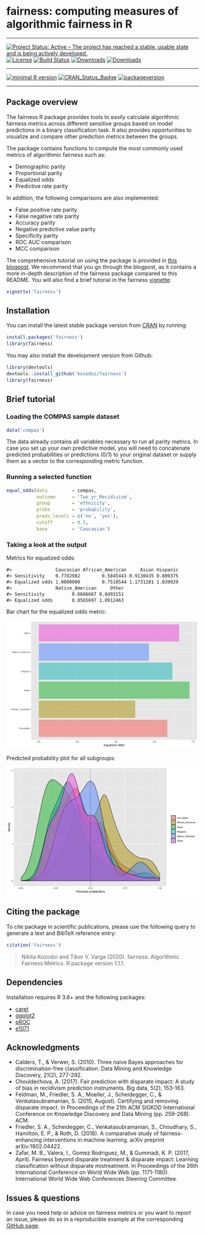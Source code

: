 # fairness: computing measures of algorithmic fairness in R

---

[![Project Status: Active – The project has reached a stable, usable state and is being actively developed.](https://www.repostatus.org/badges/latest/active.svg)](https://www.repostatus.org/#active)
[![License](https://img.shields.io/github/license/mashape/apistatus.svg)](http://choosealicense.com/licenses/mit/)
[![Build Status](https://travis-ci.org/kozodoi/Fairness.svg?branch=master)](https://travis-ci.com/kozodoi/Fairness)
[![Downloads](https://cranlogs.r-pkg.org/badges/fairness)](https://cran.rstudio.com/web/packages/fairness/index.html)
[![Downloads](https://cranlogs.r-pkg.org/badges/grand-total/fairness?color=red)](https://cran.rstudio.com/web/packages/fairness/index.html)

---

[![minimal R version](https://img.shields.io/badge/R%3E%3D-3.6.0-6666ff.svg)](https://cran.r-project.org/)
[![CRAN_Status_Badge](https://www.r-pkg.org/badges/version/fairness)](https://www.r-pkg.org/badges/version/fairness)
[![packageversion](https://img.shields.io/badge/Package%20version-1.1.1-orange.svg?style=flat-square)](commits/master)

---

## Package overview

The fairness R package provides tools to easily calculate algorithmic fairness metrics across different sensitive groups based on model predictions in a binary classification task. It also provides opportunities to visualize and compare other prediction metrics between the groups. 

The package contains functions to compute the most commonly used metrics of algorithmic fairness such as:   

- Demographic parity
- Proportional parity
- Equalized odds
- Predictive rate parity

In addition, the following comparisons are also implemented:    

- False positive rate parity
- False negative rate parity
- Accuracy parity
- Negative predictive value parity
- Specificity parity
- ROC AUC comparison
- MCC comparison

The comprehensive tutorial on using the package is provided in [this blogpost](https://kozodoi.me/r/fairness/packages/2020/05/01/fairness-tutorial.html). We recommend that you go through the blogpost, as it contains a more in-depth description of the fairness package compared to this README. You will also find a brief tutorial in the fairness [vignette](https://github.com/kozodoi/fairness/blob/master/vignettes/fairness.Rmd):

```r
vignette('fairness')
```

## Installation

You can install the latest stable package version from [CRAN](https://cran.r-project.org/package=fairness) by running:

```r
install.packages('fairness')
library(fairness)
```

You may also install the development version from Github:

```r
library(devtools)
devtools::install_github('kozodoi/fairness')
library(fairness)
```

## Brief tutorial

### Loading the COMPAS sample dataset

```r
data('compas')
```

The data already contains all variables necessary to run all parity metrics. In case you set up your own predictive model, you will need to concatenate predicted probabilities or predictions (0/1) to your original dataset or supply them as a vector to the corresponding metric function.

### Running a selected function

```r
equal_odds(data         = compas, 
           outcome      = 'Two_yr_Recidivism',
           group        = 'ethnicity',
           probs        = 'probability', 
           preds_levels = c('no', 'yes'), 
           cutoff       = 0.5, 
           base         = 'Caucasian')
```

### Taking a look at the output

Metrics for equalized odds:     

```
#>                Caucasian African_American     Asian Hispanic
#> Sensitivity    0.7782982        0.5845443 0.9130435 0.809375
#> Equalized odds 1.0000000        0.7510544 1.1731281 1.039929
#>                Native_American     Other
#> Sensitivity          0.6666667 0.8493151
#> Equalized odds       0.8565697 1.0912463
```

Bar chart for the equalized odds metric:    

![Bar plot](man/figures/Plot_bar.png)


Predicted probability plot for all subgroups:    

![Bar plot](man/figures/Plot_prob.png)


## Citing the package

To cite package in scientific publications, please use the following query to generate a text and BibTeX reference entry:
```r
citation('fairness')
```
> Nikita Kozodoi and Tibor V. Varga (2020). fairness: Algorithmic Fairness Metrics. R package version 1.1.1.


## Dependencies

Installation requires R 3.6+ and the following packages:
- [caret](https://cran.r-project.org/package=caret)
- [ggplot2](https://cran.r-project.org/package=ggplot2)
- [pROC](https://cran.r-project.org/package=pROC)
- [e1071](https://cran.r-project.org/package=e1071)


## Acknowledgments

- Calders, T., & Verwer, S. (2010). Three naive Bayes approaches for discrimination-free classification. Data Mining and Knowledge Discovery, 21(2), 277-292.
- Chouldechova, A. (2017). Fair prediction with disparate impact: A study of bias in recidivism prediction instruments. Big data, 5(2), 153-163.
- Feldman, M., Friedler, S. A., Moeller, J., Scheidegger, C., & Venkatasubramanian, S. (2015, August). Certifying and removing disparate impact. In Proceedings of the 21th ACM SIGKDD International Conference on Knowledge Discovery and Data Mining (pp. 259-268). ACM.
- Friedler, S. A., Scheidegger, C., Venkatasubramanian, S., Choudhary, S., Hamilton, E. P., & Roth, D. (2018). A comparative study of fairness-enhancing interventions in machine learning. arXiv preprint arXiv:1802.04422.
- Zafar, M. B., Valera, I., Gomez Rodriguez, M., & Gummadi, K. P. (2017, April). Fairness beyond disparate treatment & disparate impact: Learning classification without disparate mistreatment. In Proceedings of the 26th International Conference on World Wide Web (pp. 1171-1180). International World Wide Web Conferences Steering Committee.


## Issues & questions

In case you need help or advice on fairness metrics or you want to report an issue, please do so in a reproducible example at the corresponding [GitHub page](https://github.com/kozodoi/fairness/issues).
